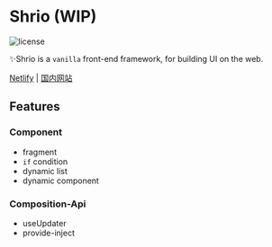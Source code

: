 # Shrio (WIP)

![license](https://img.shields.io/github/license/Akimotorakiyu/shrio)

✨Shrio is a `vanilla` front-end framework, for building UI on the web.

[Netlify](https://clever-rosalind-9cee08.netlify.app/) | [国内网站](https://shrio-8gz68v9mba15d6fa-1259330986.ap-shanghai.app.tcloudbase.com/)

## Features

### Component

- fragment
- `if` condition
- dynamic list
- dynamic component

### Composition-Api

- useUpdater
- provide-inject
